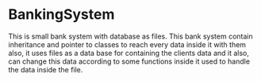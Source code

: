 # BankingSystem
This is small bank system with database as files.
This bank system contain inheritance and pointer to classes to reach every data inside it with them
also, it uses files as a data base for containing the clients data
and it also, can change this data according to some functions inside it used to handle the data inside the file.
